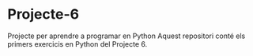 # Projecte-6
Projecte per aprendre a programar en Python
Aquest repositori conté els primers exercicis en Python del Projecte 6.

